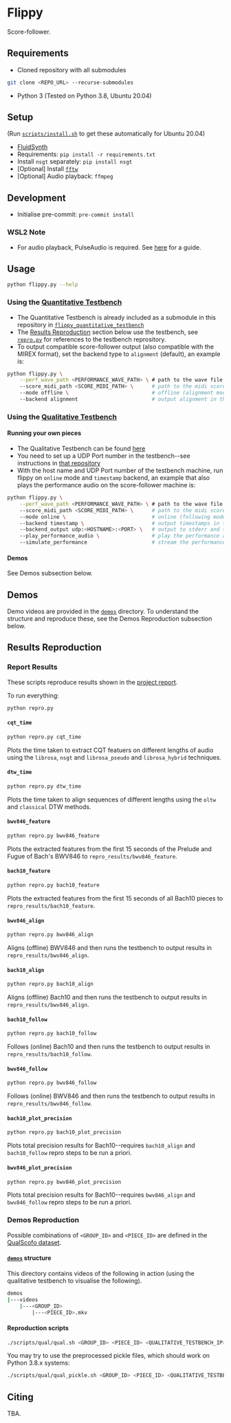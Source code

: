 # Flippy

Score-follower.

## Requirements
- Cloned repository with all submodules
```bash
git clone <REPO_URL> --recurse-submodules
```
- Python 3 (Tested on Python 3.8, Ubuntu 20.04)

## Setup
(Run [`scripts/install.sh`](./scripts/install.sh) to get these automatically for Ubuntu 20.04)
- [FluidSynth](https://github.com/FluidSynth/fluidsynth/releases)
- Requirements: `pip install -r requirements.txt`
- Install `nsgt` separately: `pip install nsgt`
- [Optional] Install [`fftw`](http://fftw.org/download.html)
- [Optional] Audio playback: `ffmpeg`

## Development
- Initialise pre-commit: `pre-commit install`

### WSL2 Note
- For audio playback, PulseAudio is required. See [here](https://www.linuxuprising.com/2021/03/how-to-get-sound-pulseaudio-to-work-on.html) for a guide.

## Usage
```bash
python flippy.py --help
```

### Using the [Quantitative Testbench](https://github.com/flippy-fyp/flippy-quantitative-testbench)
- The Quantitative Testbench is already included as a submodule in this repository in [`flippy_quantitative_testbench`](./flippy_quantitative_testbench)
- The [Results Reproduction](#results-reproduction) section below use the testbench, see [`repro.py`](./repro.py) for references to the testbench reprository.
- To output compatible score-follower output (also compatible with the MIREX format), set the backend type to `alignment` (default), an example is:
```bash
python flippy.py \
    --perf_wave_path <PERFORMANCE_WAVE_PATH> \ # path to the wave file of the performance
    --score_midi_path <SCORE_MIDI_PATH> \      # path to the midi score file
    --mode offline \                           # offline (alignment mode)
    --backend alignment                        # output alignment in the backend
```


### Using the [Qualitative Testbench](https://github.com/flippy-fyp/flippy-qualitative-testbench)

#### Running your own pieces
- The Qualitative Testbench can be found [here](https://github.com/flippy-fyp/flippy-qualitative-testbench)
- You need to set up a UDP Port number in the testbench--see instructions in [that repository](https://github.com/flippy-fyp/flippy-qualitative-testbench)
- With the host name and UDP Port number of the testbench machine, run flippy on `online` mode and `timestamp` backend, an example that also plays the performance audio on the score-follower machine is:
```bash
python flippy.py \
    --perf_wave_path <PERFORMANCE_WAVE_PATH> \ # path to the wave file of the performance
    --score_midi_path <SCORE_MIDI_PATH> \      # path to the midi score file
    --mode online \                            # online (following mode)
    --backend timestamp \                      # output timestamps in the backend
    --backend_output udp:<HOSTNAME>:<PORT> \   # output to stderr and the UDP server at <HOSTNAME>:<PORT>
    --play_performance_audio \                 # play the performance audio on the machine where this command is run
    --simulate_performance                     # stream the performance wave audio slices "live" into the system
```

#### Demos
See Demos subsection below.

## Demos

Demo videos are provided in the [`demos`](./demos) directory. To understand the structure and reproduce these, see the Demos Reproduction subsection below.

## Results Reproduction

### Report Results

These scripts reproduce results shown in the [project report](https://github.com/flippy-fyp/flippy-report/blob/main/main.pdf).

To run everything:
```bash
python repro.py
```

#### `cqt_time`
```bash
python repro.py cqt_time
```

Plots the time taken to extract CQT featuers on different lengths of audio using the `librosa`, `nsgt` and `librosa_pseudo` and `librosa_hybrid` techniques.

#### `dtw_time`
```bash
python repro.py dtw_time
```

Plots the time taken to align sequences of different lengths using the `oltw` and `classical` DTW methods.

#### `bwv846_feature`
```bash
python repro.py bwv846_feature
```

Plots the extracted features from the first 15 seconds of the Prelude and Fugue of Bach's BWV846 to `repro_results/bwv846_feature`.

#### `bach10_feature`
```bash
python repro.py bach10_feature
```

Plots the extracted features from the first 15 seconds of all Bach10 pieces to `repro_results/bach10_feature`.

#### `bwv846_align`
```bash
python repro.py bwv846_align
```

Aligns (offline) BWV846 and then runs the testbench to output results in `repro_results/bwv846_align`.

#### `bach10_align`
```bash
python repro.py bach10_align
```

Aligns (offline) Bach10 and then runs the testbench to output results in `repro_results/bwv846_align`.

#### `bach10_follow`
```bash
python repro.py bach10_follow
```

Follows (online) Bach10 and then runs the testbench to output results in `repro_results/bach10_follow`.

#### `bwv846_follow`
```bash
python repro.py bwv846_follow
```

Follows (online) BWV846 and then runs the testbench to output results in `repro_results/bwv846_follow`.

#### `bach10_plot_precision`
```bash
python repro.py bach10_plot_precision
```

Plots total precision results for Bach10--requires `bach10_align` and `bach10_follow` repro steps to be run a priori.

#### `bwv846_plot_precision`
```bash
python repro.py bwv846_plot_precision
```

Plots total precision results for Bach10--requires `bwv846_align` and `bwv846_follow` repro steps to be run a priori.

### Demos Reproduction

Possible combinations of `<GROUP_ID>` and `<PIECE_ID>` are defined in the [QualScofo dataset](https://github.com/flippy-fyp/QualScofo).

#### [`demos`](./demos) structure

This directory contains videos of the following in action (using the qualitative testbench to visualise the following).

```bash
demos
|---videos
    |---<GROUP_ID>
        |---<PIECE_ID>.mkv
```

#### Reproduction scripts

```bash
./scripts/qual/qual.sh <GROUP_ID> <PIECE_ID> <QUALITATIVE_TESTBENCH_IP> <QUALITATIVE_TESTBENCH_PORT>
```

You may try to use the preprocessed pickle files, which should work on Python 3.8.x systems:
```bash
./scripts/qual/qual_pickle.sh <GROUP_ID> <PIECE_ID> <QUALITATIVE_TESTBENCH_IP> <QUALITATIVE_TESTBENCH_PORT>
```

## Citing

TBA.

